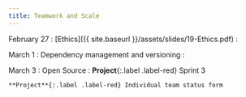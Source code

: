 ```yaml
---
title: Teamwork and Scale
---
```


February 27
: [Ethics]({{ site.baseurl }}/assets/slides/19-Ethics.pdf)
  : 

March 1
: Dependency management and versioning
  : 

March 3
: Open Source
  : **Project**{:.label .label-red} Sprint 3

    **Project**{:.label .label-red} Individual team status form